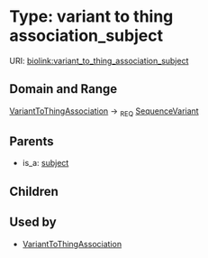 
# Type: variant to thing association_subject




URI: [biolink:variant_to_thing_association_subject](https://w3id.org/biolink/vocab/variant_to_thing_association_subject)


## Domain and Range

[VariantToThingAssociation](VariantToThingAssociation.md) ->  <sub>REQ</sub> [SequenceVariant](SequenceVariant.md)

## Parents

 *  is_a: [subject](subject.md)

## Children


## Used by

 * [VariantToThingAssociation](VariantToThingAssociation.md)
